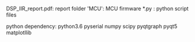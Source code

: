 DSP_IIR_report.pdf: report
folder 'MCU': MCU firmware
*.py : python script files

python dependency:
    python3.6
    pyserial
    numpy
    scipy
    pyqtgraph
    pyqt5
    matplotllib